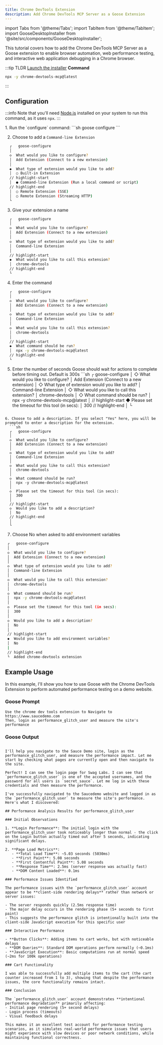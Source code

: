 ```yaml
---
title: Chrome DevTools Extension
description: Add Chrome DevTools MCP Server as a Goose Extension
---
```


import Tabs from '@theme/Tabs';
import TabItem from '@theme/TabItem';
import GooseDesktopInstaller from '@site/src/components/GooseDesktopInstaller';

This tutorial covers how to add the Chrome DevTools MCP Server as a Goose extension to enable browser automation, web performance testing, and interactive web application debugging in a Chrome browser.

:::tip TLDR
<Tabs groupId="interface">
  <TabItem value="ui" label="Goose Desktop" default>
  [Launch the installer](goose://extension?cmd=npx&arg=-y&arg=chrome-devtools-mcp%40latest&id=chrome-devtools&name=Chrome%20DevTools&description=Browser%20automation%20and%20web%20performance%20testing%20capabilities)
  </TabItem>
  <TabItem value="cli" label="Goose CLI">
  **Command**
  ```sh
  npx -y chrome-devtools-mcp@latest
  ```
  </TabItem>
</Tabs>
:::

## Configuration

:::info
Note that you'll need [Node.js](https://nodejs.org/) installed on your system to run this command, as it uses `npx`.
:::

<Tabs groupId="interface">
  <TabItem value="ui" label="Goose Desktop" default>
    <GooseDesktopInstaller
      extensionId="chrome-devtools"
      extensionName="Chrome DevTools"
      description="Browser automation and web performance testing capabilities"
      command="npx"
      args={["-y", "chrome-devtools-mcp@latest"]}
      cliCommand="npx -y chrome-devtools-mcp@latest"
      timeout={300}
      note="Note that you'll need Node.js installed on your system to run this command, as it uses npx."
    />
  </TabItem>
  <TabItem value="cli" label="Goose CLI">
  1. Run the `configure` command:
  ```sh
  goose configure
  ```

  2. Choose to add a `Command-line Extension`
  ```sh
    ┌   goose-configure 
    │
    ◇  What would you like to configure?
    │  Add Extension (Connect to a new extension) 
    │
    ◆  What type of extension would you like to add?
    │  ○ Built-in Extension 
    // highlight-start    
    │  ● Command-line Extension (Run a local command or script)
    // highlight-end    
    │  ○ Remote Extension (SSE) 
    │  ○ Remote Extension (Streaming HTTP) 
    └ 
  ```

  3. Give your extension a name
  ```sh
    ┌   goose-configure 
    │
    ◇  What would you like to configure?
    │  Add Extension (Connect to a new extension) 
    │
    ◇  What type of extension would you like to add?
    │  Command-line Extension 
    │
    // highlight-start
    ◆  What would you like to call this extension?
    │  chrome-devtools
    // highlight-end
    └ 
  ```

  4. Enter the command
  ```sh
    ┌   goose-configure 
    │
    ◇  What would you like to configure?
    │  Add Extension (Connect to a new extension) 
    │
    ◇  What type of extension would you like to add?
    │  Command-line Extension 
    │
    ◇  What would you like to call this extension?
    │  chrome-devtools
    │
    // highlight-start
    ◆  What command should be run?
    │  npx -y chrome-devtools-mcp@latest
    // highlight-end
    └ 
  ```  

  5. Enter the number of seconds Goose should wait for actions to complete before timing out. Default is 300s
    ```sh
    ┌   goose-configure 
    │
    ◇  What would you like to configure?
    │  Add Extension (Connect to a new extension) 
    │
    ◇  What type of extension would you like to add?
    │  Command-line Extension 
    │
    ◇  What would you like to call this extension?
    │  chrome-devtools
    │
    ◇  What command should be run?
    │  npx -y chrome-devtools-mcp@latest
    │
    // highlight-start
    ◆  Please set the timeout for this tool (in secs):
    │  300
    // highlight-end
    │
    └ 
  ``` 

  6. Choose to add a description. If you select "Yes" here, you will be prompted to enter a description for the extension.
    ```sh
    ┌   goose-configure 
    │
    ◇  What would you like to configure?
    │  Add Extension (Connect to a new extension) 
    │
    ◇  What type of extension would you like to add?
    │  Command-line Extension 
    │
    ◇  What would you like to call this extension?
    │  chrome-devtools
    │
    ◇  What command should be run?
    │  npx -y chrome-devtools-mcp@latest
    │
    ◇  Please set the timeout for this tool (in secs):
    │  300
    │
    // highlight-start
    ◇  Would you like to add a description?
    │  No
    // highlight-end
    │
    └ 
  ```
  
  7. Choose No when asked to add environment variables

   ```sh
    ┌   goose-configure 
    │
    ◇  What would you like to configure?
    │  Add Extension (Connect to a new extension) 
    │
    ◇  What type of extension would you like to add?
    │  Command-line Extension 
    │
    ◇  What would you like to call this extension?
    │  chrome-devtools
    │
    ◇  What command should be run?
    │  npx -y chrome-devtools-mcp@latest
    │     
    ◇  Please set the timeout for this tool (in secs):
    │  300
    │
    ◇  Would you like to add a description?
    │  No
    │    
    // highlight-start
    ◆  Would you like to add environment variables?
    │  No
    |
    // highlight-end
    └  Added chrome-devtools extension
  ```  

  </TabItem>
</Tabs>

## Example Usage

In this example, I'll show you how to use Goose with the Chrome DevTools Extension to perform automated performance testing on a demo website.

### Goose Prompt
```
Use the chrome dev tools extension to Navigate to https://www.saucedemo.com 
Then, login as performance_glitch_user and measure the site's performance
```
### Goose Output

```

I'll help you navigate to the Sauce Demo site, login as the performance_glitch_user, and measure the performance impact. Let me start by checking what pages are currently open and then navigate to the site.

Perfect! I can see the login page for Swag Labs. I can see that `performance_glitch_user` is one of the accepted usernames, and the password for all users is `secret_sauce`. Let me log in with these credentials and then measure the performance.

I've successfully navigated to the Saucedemo website and logged in as the `performance_glitch_user` to measure the site's performance. Here's what I discovered:

## Performance Analysis Results for performance_glitch_user

### Initial Observations

1. **Login Performance**: The initial login with the performance_glitch_user took noticeably longer than normal - the click on the Login button actually timed out after 5 seconds, indicating significant delays.

2. **Page Load Metrics**: 
   - **Total Load Time**: ~5.03 seconds (5030ms)
   - **First Paint**: 5.08 seconds 
   - **First Contentful Paint**: 5.08 seconds
   - **Response Time**: 2.5ms (server response was actually fast)
   - **DOM Content Loaded**: 0.1ms

### Performance Issues Identified

The performance issues with the `performance_glitch_user` account appear to be **client-side rendering delays** rather than network or server issues:

- The server responds quickly (2.5ms response time)
- The major delay occurs in the rendering phase (5+ seconds to first paint)
- This suggests the performance glitch is intentionally built into the client-side JavaScript execution for this specific user

### Interactive Performance

- **Button Clicks**: Adding items to cart works, but with noticeable delays
- **DOM Queries**: Standard DOM operations perform normally (~0.1ms)
- **JavaScript Execution**: Basic computations run at normal speed (~2ms for 100k operations)

### Cart Functionality

I was able to successfully add multiple items to the cart (the cart counter increased from 1 to 3), showing that despite the performance issues, the core functionality remains intact.

### Conclusion

The `performance_glitch_user` account demonstrates **intentional performance degradation** primarily affecting:
- Initial page rendering (5+ second delays)
- Login process (timeouts)
- Visual feedback delays

This makes it an excellent test account for performance testing scenarios, as it simulates real-world performance issues that users might experience with slow devices or poor network conditions, while maintaining functional correctness.
```